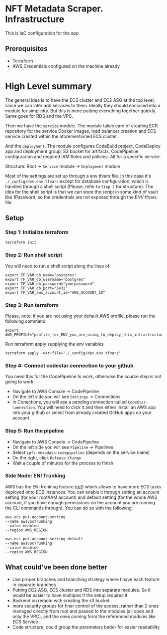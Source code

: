 # NFT Metadata Scraper. Infrastructure
This is IaC configuration for the app

## Prerequisites
- Terraform
- AWS Credentials configured on the machine already

# High Level summary
The general idea is to have the ECS cluster and EC2 ASG at the top level, since we can later add services to them. Ideally they should enclosed into a module for simplicity. But this is more putting everything together quickly. Same goes for RDS and the VPC.

Then we have the `service` module. The module takes care of creating ECR repository for the service Docker images, load balancer creation and ECS service created within the aforementioned ECS cluster.

And the `deployment`. The module configures CodeBuild project, CodeDeploy app and deployment group, S3 bucket for artifacts, CodePipeline configurarion and required IAM Roles and policies. All for a specific service.

Structure:
Root -> `Service` module -> `Deployment` module

Most of the settings are set up through a env tfvars file. In this case it's `./_config/dev.env.tfvars` except for database configuration, which is handled through a shell script (Please, refer to `Step 2` for structure). The idea for the shell script is that we can store the script in some kind of vault like 1Password, so the credentials are not exposed through the ENV tfvars file.

## Setup

### Step 1: Initialize terraform
```
terraform init
```

### Step 2: Run shell script
You will need to run a shell script along the lines of
```
export TF_VAR_db_name="postgres"
export TF_VAR_db_username="postgres"
export TF_VAR_db_password="yourpassword"
export TF_VAR_db_port="5432"
export TF_VAR_aws_account_id="AWS_ACCOUNT_ID"
```


### Step 3: Run terraform
Please, note, if you are not using your default AWS profile, please run the following command
```
export AWS_PROFILE="profile_for_ENV_you_are_using_to_deploy_this_infrastructure"
```

Run terraform apply supplying the env variables
```
terraform apply -var-file="./_config/dev.env.tfvars"
```

### Step 4: Connect codestar connection to your github
You need this for the CodePipeline to work, otherwise the source step is not going to work.

* Navigate to AWS Console -> CodePipeline
* On the left side you will see `Settings` -> Connections
* In Conections, you will see a pending connection called `CodeStar-connection`. You will need to click it and then either install an AWS app into your github or select from already created GitHub apps on your account

### Step 5: Run the pipeline
* Navigate to AWS Console -> CodePipeline
* On the left side you will see `Pipeline` -> Pipelines
* Select `ipfs-metadata-codepipeline` (depends on the service name)
* On the right, click `Release Change`
* Wait a couple of minutes for the process to finish

### Side Node: ENI Trunking
AWS has the ENI trunking feature ([ref](https://docs.aws.amazon.com/AmazonECS/latest/developerguide/container-instance-eni.html)) which allows to have more ECS tasks deployed onto EC2 instances. You can enable it through setting an account setting (for your root/IAM account) and default setting (for the whole AWS account, if you have enough permissions on the account you are running the CLI commands through). You can do so with the following:
```
aws ecs put-account-setting
--name awsvpcTrunking
--value enabled
--region AWS_REGION

aws ecs put-account-setting-default
--name awsvpcTrunking
--value enabled
--region AWS_REGION
```

## What could've been done better
* Use proper branches and branching strategy where I have each feature in separate branches
* Putting EC2 ASG, ECS cluster and RDS into separate modules. So it would be easier to have multiples if the setup requires it
* Backend on remote with creating the s3 bucket
* more security groups for finer control of the access, rather than 2 ones managed directly from root and passed to the modules (all open and only the VPC), and the ones coming form the referenced modules like ECS Service
* Code structure, could group the parameters better for easier readability
